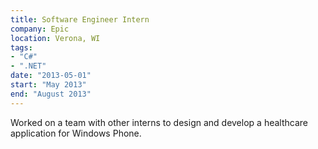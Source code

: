 ```yaml
---
title: Software Engineer Intern
company: Epic
location: Verona, WI
tags:
- "C#"
- ".NET"
date: "2013-05-01"
start: "May 2013"
end: "August 2013"
---
```


Worked on a team with other interns to design and develop 
a healthcare application for Windows Phone.